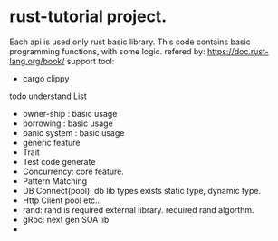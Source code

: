 # rust-tutorial project.
Each api is used only rust basic library.
This code contains basic programming functions, with some logic.
refered by: https://doc.rust-lang.org/book/
support tool:
- cargo clippy

todo understand List 
- owner-ship : basic usage
- borrowing : basic usage
- panic system : basic usage
- generic feature
- Trait
- Test code generate
- Concurrency: core feature.
- Pattern Matching
- DB Connect(pool): db lib types exists static type, dynamic type.
- Http Client pool etc..
- rand: rand is required external library. required rand algorthm.
- gRpc: next gen SOA lib
- 


